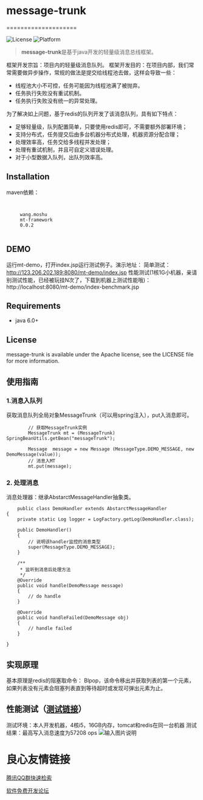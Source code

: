 # message-trunk
====================

![License](https://img.shields.io/cocoapods/l/TWPhotoPicker.svg)
![Platform](https://img.shields.io/badge/platform-java-yellow.svg)
> **message-trunk**是基于java开发的轻量级消息总线框架。 

框架开发宗旨：项目内的轻量级消息队列。
框架开发目的：在项目内部，我们常常需要做异步操作，常规的做法是提交给线程池去做，这样会导致一些：

* 线程池大小不可控，任务可能因为线程池满了被抛弃。
* 任务执行失败没有重试机制。
* 任务执行失败没有统一的异常处理。

为了解决如上问题，基于redis的队列开发了该消息队列，具有如下特点： 

* 足够轻量级，队列配置简单，只要使用redis即可，不需要额外部署环境；
* 支持分布式，任务提交后由多台机器分布式处理，机器资源分配合理；
* 处理效率高，任务交给多线程并发处理； 
* 处理有重试机制，并且可自定义错误处理。
* 对于小型数据入队列，出队列效率高。

  
## Installation
maven依赖：
```
 
 
     wang.moshu 
     mt-framework 
     0.0.2 
 
```


## DEMO

运行mt-demo，打开index.jsp运行测试例子。演示地址：
简单测试：http://123.206.202.189:8080/mt-demo/index.jsp
性能测试(1核1G小机器，亲请别测试性能，已经被玩挂N次了，下载到机器上测试性能哦)：http://localhost:8080/mt-demo/index-benchmark.jsp

## Requirements

* java 6.0+ 


## License

message-trunk is available under the Apache license, see the LICENSE file for more information.

## 使用指南

### 1.消息入队列
获取消息队列全局对象MessageTrunk（可以用spring注入），put入消息即可。

```
        // 获取MessageTrunk实例
        MessageTrunk mt = (MessageTrunk) SpringBeanUtils.getBean("messageTrunk");

        Message  message = new Message (MessageType.DEMO_MESSAGE, new DemoMessage(value));
        // 消息入MT
        mt.put(message);
```

### 2. 处理消息
消息处理器：继承AbstarctMessageHandler抽象类。

```
	public class DemoHandler extends AbstarctMessageHandler 
{
	private static Log logger = LogFactory.getLog(DemoHandler.class);

	public DemoHandler()
	{
		// 说明该handler监控的消息类型
		super(MessageType.DEMO_MESSAGE);
	}

	/**
	 * 监听到消息后处理方法
	 */
	@Override
	public void handle(DemoMessage message)
	{
        // do handle
	}

	@Override
	public void handleFailed(DemoMessage obj)
	{
		// handle failed
	}

}
```

## 实现原理
基本原理是redis的阻塞取命令： Blpop，该命令移出并获取列表的第一个元素， 如果列表没有元素会阻塞列表直到等待超时或发现可弹出元素为止。

## 性能测试（[测试链接][1]）
测试环境：本人开发机器，4核i5，16GB内存，tomcat和redis在同一台机器
测试结果：最高写入消息速度为57208 ops
![输入图片说明](http://git.oschina.net/uploads/images/2017/0328/233047_3182d86b_50648.png "在这里输入图片标题")


  [1]: http://123.206.202.189:8080/mt-demo/index-benchmark.jsp


 # 良心友情链接

[腾讯QQ群快速检索](http://u.720life.cn/s/8cf73f7c)

[软件免费开发论坛](http://u.720life.cn/s/bbb01dc0)